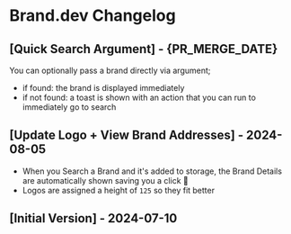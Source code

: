 # Brand.dev Changelog

## [Quick Search Argument] - {PR_MERGE_DATE}

You can optionally pass a brand directly via argument;
- if found: the brand is displayed immediately
- if not found: a toast is shown with an action that you can run to immediately go to search

## [Update Logo + View Brand Addresses] - 2024-08-05

- When you Search a Brand and it's added to storage, the Brand Details are automatically shown saving you a click 🚀
- Logos are assigned a height of `125` so they fit better

## [Initial Version] - 2024-07-10